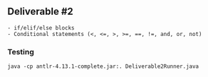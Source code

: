 ## Deliverable #2
    - if/elif/else blocks
    - Conditional statements (<, <=, >, >=, ==, !=, and, or, not)

### Testing
    java -cp antlr-4.13.1-complete.jar:. Deliverable2Runner.java
